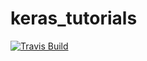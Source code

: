 # keras_tutorials

[![Travis Build](https://travis-ci.org/proinsias/keras_tutorials.svg?branch=master)](https://travis-ci.org/proinsias/keras_tutorials)
